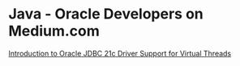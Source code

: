 # Java - Oracle Developers on Medium.com
[Introduction to Oracle JDBC 21c Driver Support for Virtual Threads](https://juarezjunior.medium.com/introduction-to-oracle-jdbc-21c-driver-support-for-virtual-threads-189b918c56f4) 
